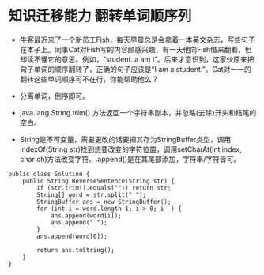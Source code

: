 # 知识迁移能力 翻转单词顺序列

* 牛客最近来了一个新员工Fish，每天早晨总是会拿着一本英文杂志，写些句子在本子上。同事Cat对Fish写的内容颇感兴趣，有一天他向Fish借来翻看，但却读不懂它的意思。例如，“student. a am I”。后来才意识到，这家伙原来把句子单词的顺序翻转了，正确的句子应该是“I am a student.”。Cat对一一的翻转这些单词顺序可不在行，你能帮助他么？

* 分离单词，倒序即可。

* java.lang.String.trim() 方法返回一个字符串副本，并忽略(去除)开头和结尾的空白。

* String是不可变量，需要更改的话要把其存为StringBuffer类型，调用indexOf(String str)找到想要改变的字符位置，调用setCharAt(int index, char ch)方法改变字符。.append()是在其尾部添加，字符串/字符皆可。

```
public class Solution {
    public String ReverseSentence(String str) {
        if (str.trim().equals("")) return str;
        String[] word = str.split(" ");
        StringBuffer ans = new StringBuffer();
        for (int i = word.length-1; i > 0; i--) {
            ans.append(word[i]);
            ans.append(" ");
        }
        ans.append(word[0]);
        
        return ans.toString();
    }
}
```